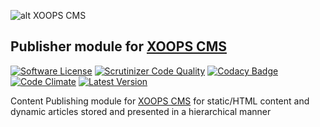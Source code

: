 ![alt XOOPS CMS](http://xoops.org/images/logoXoops4GithubRepository.png)
## Publisher module for [XOOPS CMS](http://xoops.org)
[![Software License](https://img.shields.io/badge/license-GPL-brightgreen.svg?style=flat)](LICENSE) 
[![Scrutinizer Code Quality](https://img.shields.io/scrutinizer/g/mambax7/publisher.svg?style=flat)](https://scrutinizer-ci.com/g/mambax7/publisher/?branch=master)
[![Codacy Badge](https://api.codacy.com/project/badge/grade/2d27c0023ee54f0b9ba2b5d17a68b2a5)](https://www.codacy.com/app/mambax7/publisher)
[![Code Climate](https://img.shields.io/codeclimate/github/mambax7/publisher.svg?style=flat)](https://codeclimate.com/github/mambax7/publisher)
[![Latest Version](https://img.shields.io/github/tag/XoopsModules25x/publisher.svg?style=flat)](https://github.com/XoopsModules25x/publisher/releases/latest)

Content Publishing module for [XOOPS CMS](http://xoops.org) for static/HTML content and dynamic articles stored and presented in a hierarchical manner
